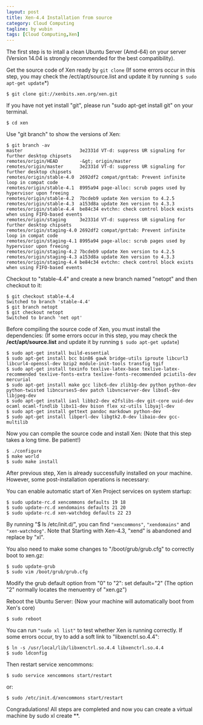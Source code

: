 ```yaml
---
layout: post
title: Xen-4.4 Installation from source
category: Cloud Computing
tagline: by wubin
tags: [Cloud Computing,Xen]
---
```



The first step is to intall a clean Ubuntu Server (Amd-64) on your server (Version 14.04 is strongly recommended for the best compatibility).


Get the source code of Xen ready by `git clone` (If some errors occur in this step, you may check the /ect/apt/source.list and update it by running `$ sudo apt-get update`*)

<!--more-->

	$ git clone git://xenbits.xen.org/xen.git

If you have not yet install "git", please run "sudo apt-get install git" on your terminal.

	$ cd xen

Use "git branch" to show the versions of Xen:

	$ git branch -av  
	master                     3e2331d VT-d: suppress UR signaling for further desktop chipsets
	remotes/origin/HEAD        -&gt; origin/master
	remotes/origin/master      3e2331d VT-d: suppress UR signaling for further desktop chipsets
	remotes/origin/stable-4.0  2692df2 compat/gnttab: Prevent infinite loop in compat code
	remotes/origin/stable-4.1  8995a94 page-alloc: scrub pages used by hypervisor upon freeing
	remotes/origin/stable-4.2  7bcdeb9 update Xen version to 4.2.5
	remotes/origin/stable-4.3  a153d8a update Xen version to 4.3.3
	remotes/origin/stable-4.4  be84c34 evtchn: check control block exists when using FIFO-based events
	remotes/origin/staging     3e2331d VT-d: suppress UR signaling for further desktop chipsets
	remotes/origin/staging-4.0 2692df2 compat/gnttab: Prevent infinite loop in compat code
	remotes/origin/staging-4.1 8995a94 page-alloc: scrub pages used by hypervisor upon freeing
	remotes/origin/staging-4.2 7bcdeb9 update Xen version to 4.2.5
	remotes/origin/staging-4.3 a153d8a update Xen version to 4.3.3
	remotes/origin/staging-4.4 be84c34 evtchn: check control block exists when using FIFO-based events
	
Checkout to "stable-4.4" and create a new branch named "netopt" and then checkout to it:
															
	$ git checkout stable-4.4
	Switched to branch 'stable-4.4'
	$ git branch netopt
	$ git checkout netopt
	Switched to branch 'net opt'																													   

Before compiling the source code of Xen, you must install the dependencies: (If some errors occur in this step, you may check the **/ect/apt/source.list** and update it by running `$ sudo apt-get update`)

	$ sudo apt-get install build-essential
	$ sudo apt-get install bcc bin86 gawk bridge-utils iproute libcurl3 libcurl4-openssl-dev bzip2 module-init-tools transfig tgif 
	$ sudo apt-get install texinfo texlive-latex-base texlive-latex-recommended texlive-fonts-extra texlive-fonts-recommended pciutils-dev mercurial
	$ sudo apt-get install make gcc libc6-dev zlib1g-dev python python-dev python-twisted libncurses5-dev patch libvncserver-dev libsdl-dev libjpeg-dev
	$ sudo apt-get install iasl libbz2-dev e2fslibs-dev git-core uuid-dev ocaml ocaml-findlib libx11-dev bison flex xz-utils libyajl-dev
	$ sudo apt-get install gettext pandoc markdown python-dev
	$ sudo apt-get install libperl-dev libgtk2.0-dev libaio-dev gcc-multilib

Now you can compile the source code and install Xen: (Note that this step takes a long time. Be patient!)

	$ ./configure
	$ make world
	$ sudo make install

After previous step, Xen is already successfully installed on your machine. However, some post-installation operations is necessary:

You can enable automatic start of Xen Project services on system startup:

	$ sudo update-rc.d xencommons defaults 19 18 
	$ sudo update-rc.d xendomains defaults 21 20 
	$ sudo update-rc.d xen-watchdog defaults 22 23

By running "$ ls /etc/init.d/", you can find `"xencommons"`, `"xendomains"` and `"xen-watchdog"`. Note that Starting with Xen-4.3, "xend" is abandoned and replace by "xl".

You also need to make some changes to "/boot/grub/grub.cfg" to correctly boot to xen.gz:

	$ sudo update-grub
	$ sudo vim /boot/grub/grub.cfg

Modify the grub default option from "0" to "2": set default="2" (The option "2" normally locates the menuentry of "xen.gz")

Reboot the Ubuntu Server: (Now your machine will automatically boot from Xen's core)

    $ sudo reboot

You can run `"sudo xl list"` to test whether Xen is running correctly. If some errors occur, try to add a soft link to "libxenctrl.so.4.4":

    $ ln -s /usr/local/lib/libxenctrl.so.4.4 libxenctrl.so.4.4
	$ sudo ldconfig

Then restart service xencommons:

    $ sudo service xencommons start/restart

or:

    $ sudo /etc/init.d/xencommons start/restart

Congradulations! All steps are completed and now you can create a virtual machine by sudo xl create **.
